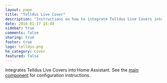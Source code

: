 ```yaml
---
layout: page
title: "Telldus Live Cover"
description: "Instructions on how to integrate Telldus Live Covers into Home Assistant."
date: 2016-01-17 15:49
sidebar: true
comments: false
sharing: true
footer: true
logo: telldus.png
ha_category: Cover
featured: false
---
```


Integrates Telldus Live Covers into Home Assistant. See the [main component](/components/tellduslive/) for configuration instructions.

